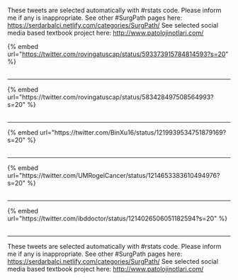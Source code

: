 

These tweets are selected automatically with #rstats code. Please inform me if any is inappropriate.
See other #SurgPath pages here: https://serdarbalci.netlify.com/categories/SurgPath/ 
See selected social media based textbook project here: http://www.patolojinotlari.com/

{% embed url="https://twitter.com/rovingatuscap/status/593373915784814593?s=20" %}<br>
<br>
<hr>
{% embed url="https://twitter.com/rovingatuscap/status/583428497508564993?s=20" %}<br>
<br>
<hr>
{% embed url="https://twitter.com/BinXu16/status/1219939534751879169?s=20" %}<br>
<br>
<hr>
{% embed url="https://twitter.com/UMRogelCancer/status/1214653383610494976?s=20" %}<br>
<br>
<hr>
{% embed url="https://twitter.com/ibddoctor/status/1214026506051182594?s=20" %}<br>
<br>
<hr>


These tweets are selected automatically with #rstats code. Please inform me if any is inappropriate.
See other #SurgPath pages here: https://serdarbalci.netlify.com/categories/SurgPath/ 
See selected social media based textbook project here: http://www.patolojinotlari.com/
